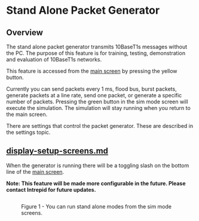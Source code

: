 # Stand Alone Packet Generator

## Overview

The stand alone packet generator transmits 10BaseT1s messages without the PC. The purpose of this feature is for training, testing, demonstration and evaluation of 10BaseT1s networks.&#x20;

This feature is accessed from the [main screen](display-main-screen/) by pressing the yellow button.&#x20;

Currently you can send packets every 1 ms, flood bus,  burst packets, generate packets at a line rate, send one packet, or generate a specific number of packets. Pressing the green button in the sim mode screen will execute the simulation. The simulation will stay running when you return to the main screen.

There are settings that control the packet generator. These are described in the settings topic.

## [display-setup-screens.md](display-main-screen/display-setup-screens.md "mention")

When the generator is running there will be a toggling slash on the bottom line of the [main screen](display-main-screen/).

**Note: This feature will be made more configurable in the future. Please contact Intrepid for future updates.**

<figure><img src=".gitbook/assets/packetgen.gif" alt=""><figcaption><p>Figure 1 - You can run stand alone modes from the sim mode screens.</p></figcaption></figure>

